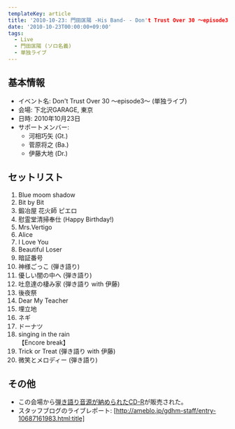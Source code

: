 ```yaml
---
templateKey: article
title: '2010-10-23: 門田匡陽 -His Band- - Don't Trust Over 30 ～episode3～ at 下北沢GARAGE'
date: '2010-10-23T00:00:00+09:00'
tags:
  - Live
  - 門田匡陽 (ソロ名義)
  - 単独ライブ
---
```

## 基本情報

* イベント名: Don't Trust Over 30 ～episode3～ (単独ライブ)
* 会場: 下北沢GARAGE, 東京
* 日時: 2010年10月23日
* サポートメンバー:
  * 河相巧矢 (Gt.)
  * 菅原将之 (Ba.)
  * 伊藤大地 (Dr.)

## セットリスト

01. Blue moom shadow
02. Bit by Bit
03. 鍛冶屋 花火師 ピエロ
04. 慰霊堂清掃奉仕 (Happy Birthday!)
05. Mrs.Vertigo
06. Alice
07. I Love You
08. Beautiful Loser
09. 暗証番号
10. 神様ごっこ (弾き語り)
11. 優しい闇の中へ (弾き語り)
12. 吐息達の棲み家 (弾き語り with 伊藤)
13. 後夜祭
14. Dear My Teacher
15. 埋立地
16. ネギ
17. ドーナツ
18. singing in the rain<br>
   【Encore break】
19. Trick or Treat (弾き語り with 伊藤)
20. 微笑とメロディー (弾き語り)

## その他

* この会場から[弾き語り音源が納められたCD-R](http://monden-info.hatenablog.com/entry/2010/10/23/000001)が販売された。
* スタッフブログのライブレポート: [http://ameblo.jp/gdhm-staff/entry-10687161983.html:title]

